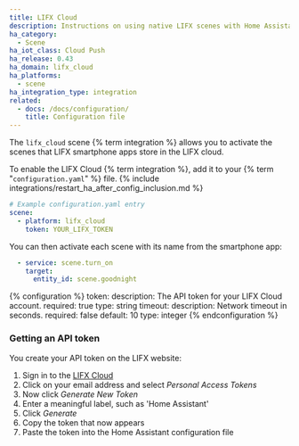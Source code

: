 ```yaml
---
title: LIFX Cloud
description: Instructions on using native LIFX scenes with Home Assistant.
ha_category:
  - Scene
ha_iot_class: Cloud Push
ha_release: 0.43
ha_domain: lifx_cloud
ha_platforms:
  - scene
ha_integration_type: integration
related:
  - docs: /docs/configuration/
    title: Configuration file
---
```


The `lifx_cloud` scene {% term integration %} allows you to activate the scenes that LIFX smartphone apps store in the LIFX cloud.

To enable the LIFX Cloud {% term integration %}, add it to your {% term "`configuration.yaml`" %} file.
{% include integrations/restart_ha_after_config_inclusion.md %}

```yaml
# Example configuration.yaml entry
scene:
  - platform: lifx_cloud
    token: YOUR_LIFX_TOKEN
```

You can then activate each scene with its name from the smartphone app:

```yaml
  - service: scene.turn_on
    target:
      entity_id: scene.goodnight
```

{% configuration %}
token:
  description: The API token for your LIFX Cloud account.
  required: true
  type: string
timeout:
  description: Network timeout in seconds.
  required: false
  default: 10
  type: integer
{% endconfiguration %}

### Getting an API token

You create your API token on the LIFX website:
1. Sign in to the [LIFX Cloud](https://cloud.lifx.com/)
2. Click on your email address and select _Personal Access Tokens_
3. Now click _Generate New Token_
4. Enter a meaningful label, such as 'Home Assistant'
5. Click _Generate_
6. Copy the token that now appears
7. Paste the token into the Home Assistant configuration file
